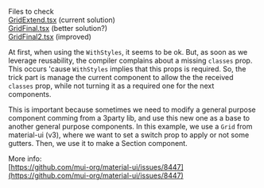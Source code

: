 Files to check <br />
[GridExtend.tsx](src/GridExtend.tsx) (current solution) <br />
[GridFinal.tsx](src/GridFinal.tsx) (better solution?) <br />
[GridFinal2.tsx](src/GridFinal2.tsx) (improved) <br />

At first, when using the `WithStyles`, it seems to be ok. But, as soon as we leverage reusability, the compiler complains about a missing `classes` prop. This occurs 'cause `WithStyles` implies that this props is required. So, the trick part is manage the current component to allow the the received `classes` prop, while not turning it as a required one for the next components.

This is important because sometimes we need to modify a general purpose component comming from a 3party lib, and use this new one as a base to another general purpose components. In this example, we use a `Grid` from material-ui (v3), where we want to set a switch prop to apply or not some gutters. Then, we use it to make a Section component.

More info: <br />
[https://github.com/mui-org/material-ui/issues/8447](https://github.com/mui-org/material-ui/issues/8447)
